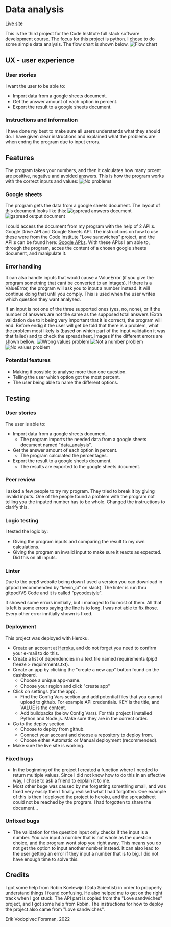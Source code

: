 # Data analysis
[Live site](https://data-analysis-ci.herokuapp.com/)

This is the third project for the Code Institute full stack software development course. The focus for this project is python. I chose to do some simple data analysis. The flow chart is shown below.
![Flow chart](docs/flowchart.png)

## UX - user experience
### User stories
I want the user to be able to:
- Import data from a google sheets document.
- Get the answer amount of each option in percent.
- Export the result to a google sheets document.

### Instructions and information
I have done my best to make sure all users understands what they should do. I have given clear instructions and explained what the problems are when endng the program due to input errors.

## Features
The program takes your numbers, and then it calculates how many prcent are positive, negative and avoided answers. This is how the program works with the correct inputs and values:
![No problems](docs/features_no_problem.png)

### Google sheets
The program gets the data from a google sheets document. The layout of this document looks like this:
![gspread answers document](docs/sheet_answers.PNG)
![gspread output document](docs/sheet_output.PNG)

I could access the document from my program with the help of 2 API:s. Google Drive API and Google Sheets API. The instructions on how to use these were from the Code Institute "Love sandwiches" project, and the API:s can be found here: [Google API:s](https://console.cloud.google.com/apis/library). With these API:s I am able to, through the program, acces the content of a chosen google sheets document, and manipulate it.

### Error handling
It can also handle inputs that would cause a ValueError (if you give the program something that cant be converted to an intages). If there is a ValueError, the program will ask you to input a number instead. It will continue doing that until you comply. This is used when the user writes which question they want analysed.

If an input is not one of the three supported ones (yes, no, none), or if the number of answers are not the same as the supposed total answers (Extra validation due to it being very important that it is correct), the program will end. Before endig it the user will get be told that there is a problem, what the problem most likely is (based on which part of the input validation it was that failed) and to check the spreadsheet. Images if the different errors are shown bellow:
![Wrong values problem](docs/features_value_problem.png)
![Not a number problem](docs/features_not_number.jpeg)
![No values problem](docs/features_no_values.png)

### Potential features
- Making it possible to analyse more than one question.
- Telling the user which option got the most percent.
- The user being able to name the different options.

## Testing
### User stories
The user is able to:
- Import data from a google sheets document.
  - The program imports the needed data from a google sheets document named "data_analysis".
- Get the answer amount of each option in percent.
  - The program calculated the percentages.
- Export the result to a google sheets document.
  - The results are exported to the google sheets document.

### Peer review
I asked a few people to try my program. They tried to break it by giving invalid inputs. One of the people found a problem with the program not telling you the inputed number has to be whole. Changed the instructions to clarify this.

### Logic testing
I tested the logic by:
- Giving the program inputs and comparing the result to my own calculations.
- Giving the program an invalid input to make sure it reacts as expected. Did this on all inputs. 

### Linter
Due to the pep8 website being down I used a version you can download in gitpod (recommended by "kevin_ci" on slack). The linter is run thru gitpod/VS Code and it is called "pycodestyle". 

It showed some errors innitially, but i managed to fix most of them. All that is left is some errors saying the line is to long. I was not able to fix those. Every other error innitially shown is fixed.

### Deployment
This project was deployed with Heroku. 
- Create an account at [Heroku](heroku.com), and do not forget you need to confirm your e-mail to do this.
- Create a list of dependencies in a text file named requirements (pip3 freeze > requirements.txt).
- Create an app by clicking the "create a new app" button found on the dashboard.
  - Choose a unique app-name.
  - Choose your region and click "create app"
- Click on settings (for the app).
  - Find the Config Vars section and add potential files that you cannot upload to github. For example API credentials. KEY is the title, and VALUE is the content.
  - Add buildpacks (below Config Vars). For this project I installed Python and Node.js. Make sure they are in the correct order.
- Go to the deploy section.
  - Choose to deploy from github.
  - Connect your account and choose a repository to deploy from.
  - Choose either Automatic or Manual deployment (recommended).
- Make sure the live site is working.

### Fixed bugs
- In the beginning of the project I created a function where I needed to return multiple values. Since I did not know how to do this in an effective way, I chose to ask a friend to explain it to me. 
- Most other buge was caused by me forgetting something small, and was fixed very easily then I finally realised what I had forgotten. One example of this is then I deployed the project to heroku, and the spreadsheet could not be reached by the program. I had forgotten to share the document...

### Unfixed bugs
- The validation for the question input only checks if the input is a number. You can input a number that is not whole as the question choice, and the program wont stop you right away. This means you do not get the option to input another number instead. It can also lead to the user getting an error if they input a number that is to big. I did not have enough time to solve this. 

## Credits
I got some help from Robin Koelewijn (Data Scientist) in order to propperly understand things I found confusing. He also helped me to get on the right track when I got stuck. The API part is copied from the "Love sandwiches" project, and I got some help from Robin. The instructions for how to deploy the project also came from "Love sandwiches".

Erik Vodopivec Forsman, 2022
